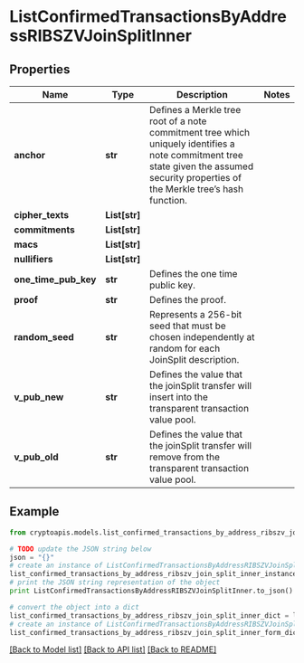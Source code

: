 # ListConfirmedTransactionsByAddressRIBSZVJoinSplitInner


## Properties
Name | Type | Description | Notes
------------ | ------------- | ------------- | -------------
**anchor** | **str** | Defines a Merkle tree root of a note commitment tree which uniquely identifies a note commitment tree state given the assumed security properties of the Merkle tree’s  hash function. | 
**cipher_texts** | **List[str]** |  | 
**commitments** | **List[str]** |  | 
**macs** | **List[str]** |  | 
**nullifiers** | **List[str]** |  | 
**one_time_pub_key** | **str** | Defines the one time public key. | 
**proof** | **str** | Defines the proof. | 
**random_seed** | **str** | Represents a 256-bit seed that must be chosen independently at random for each JoinSplit description. | 
**v_pub_new** | **str** | Defines the value that the joinSplit transfer will insert into the transparent transaction value pool. | 
**v_pub_old** | **str** | Defines the value that the joinSplit transfer will remove from the transparent transaction value pool. | 

## Example

```python
from cryptoapis.models.list_confirmed_transactions_by_address_ribszv_join_split_inner import ListConfirmedTransactionsByAddressRIBSZVJoinSplitInner

# TODO update the JSON string below
json = "{}"
# create an instance of ListConfirmedTransactionsByAddressRIBSZVJoinSplitInner from a JSON string
list_confirmed_transactions_by_address_ribszv_join_split_inner_instance = ListConfirmedTransactionsByAddressRIBSZVJoinSplitInner.from_json(json)
# print the JSON string representation of the object
print ListConfirmedTransactionsByAddressRIBSZVJoinSplitInner.to_json()

# convert the object into a dict
list_confirmed_transactions_by_address_ribszv_join_split_inner_dict = list_confirmed_transactions_by_address_ribszv_join_split_inner_instance.to_dict()
# create an instance of ListConfirmedTransactionsByAddressRIBSZVJoinSplitInner from a dict
list_confirmed_transactions_by_address_ribszv_join_split_inner_form_dict = list_confirmed_transactions_by_address_ribszv_join_split_inner.from_dict(list_confirmed_transactions_by_address_ribszv_join_split_inner_dict)
```
[[Back to Model list]](../README.md#documentation-for-models) [[Back to API list]](../README.md#documentation-for-api-endpoints) [[Back to README]](../README.md)


